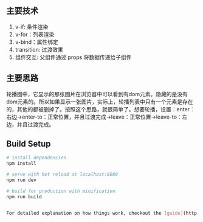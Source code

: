 ## 主要技术

1. v-if: 条件渲染
2. v-for：列表渲染
3. v-bind：属性绑定
4. transition: 过渡效果
5. 组件交互: 父组件通过 props 将数据传递给子组件

## 主要思路

轮播图中，它显示的那张图片在浏览器中可以看到有dom元素。隐藏的是没有dom元素的。所以如果显示一张图片，实际上，轮播列表中只有一个元素是存在的，其他的都被删掉了。按照这个思路，就很简单了。想要轮播，设置：enter：右边→enter-to：正常位置，并且过渡完成→leave：正常位置→leave-to：左边，并且过渡完成。

## Build Setup

``` bash
# install dependencies
npm install

# serve with hot reload at localhost:8080
npm run dev

# build for production with minification
npm run build


For detailed explanation on how things work, checkout the [guide](http://vuejs-templates.github.io/webpack/) and [docs for vue-loader](http://vuejs.github.io/vue-loader).
